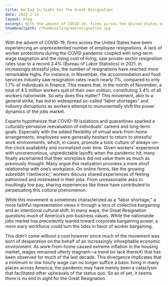 ```yaml
---
title: No End In Sight For The Great Resignation
date: 2022-2-14
layout: blog
excerpt: With the advent of COVID-19, firms across the United States have been experiencing an unprecedented number of employee resignations. This is what I explore in this paper.
thumbnailpath: /thumbnails/greatresignation.jpg
---
```

With the advent of COVID-19, firms across the United States have been experiencing an unprecedented number of employee resignations. A lack of worker protections during the COVID pandemic coupled with long-term wage stagnation and the rising cost of living, saw private-sector resignation rates soar to a record 3.4% (Bureau of Labor Statistics) in 2021. In increasingly stressful jobs, the number of resignations have reached more remarkable highs. For instance, in November, the accommodation and food services industry saw resignation rates reach nearly 7%, compared to only 1.7% of individuals in finance. This means that, in the month of November, a total of 4.5 million workers quit of their own volition, constituting 3.4% of all workers nationwide. So why does this matter? This movement, akin to a general strike, has led to widespread so-called “labor shortages” and industry disruptions as workers attempt to monumentally shift the power dynamics of the jobs market.

Experts hypothesize that COVID-19 isolations and quarantines sparked a culturally-pervasive reevaluation of individuals’ careers and long-term goals. Especially with the added flexibility of virtual work-from-home arrangements, employees were generally hesitant to return to stressful work environments, which, in cases, promote a toxic culture of always-on-the-clock availability and normalized over time. Given workers’ experience with unceremonious, unpredictable layoffs when the pandemic hit, many finally ascertained that their workplace did not value them as much as previously thought. Many argue this realization provokes a more aloof relationship with one’s workplace. On online forms, like the growing subreddit ‘r/antiwork/,’ workers discuss shared experiences of feeling patronized and mistreated in their jobs. From unreasonable asks to insultingly low pay, sharing experiences like these have contributed to perpetuating this cultural phenomenon. 

While this movement is sometimes characterized as a “labor shortage,” a more faithful representation views it through a lens of collective bargaining and an intentional cultural shift. In many ways, the Great Resignation questions much of America’s pro-business values. While the nationwide jobs market has precedently leaned toward corporate bargaining power, a more wary workforce could turn the tides in favor of worker bargaining. 

This didn’t come without a cost however since much of the movement was born of desperation on the behalf of an increasingly inhospitable economic environment. As work-from-home caused extreme inflation in the housing market, wages remained utterly stagnant—a trend (or lack thereof) that has been observed for much of the last decade. This divergence implicates that a minimum or low hourly wage can no longer suffice a basic living in many places across America; the pandemic may have merely been a cataclysm that facilitated other upheavals of the status quo. So as of yet, it seems there is no end in sight for the Great Resignation.
